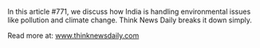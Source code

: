 In this article #771, we discuss how India is handling environmental issues like pollution and climate change. Think News Daily breaks it down simply.

Read more at: www.thinknewsdaily.com